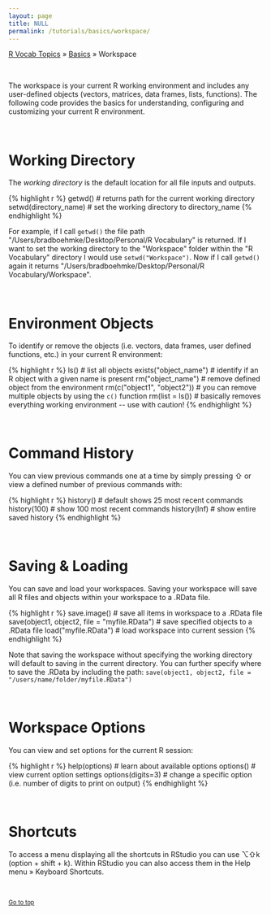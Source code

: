 ```yaml
---
layout: page
title: NULL
permalink: /tutorials/basics/workspace/
---
```


[R Vocab Topics](http://bradleyboehmke.github.io/tutorials/) &#187; [Basics](http://bradleyboehmke.github.io/tutorials/basics/) &#187; Workspace


<br>

The workspace is your current R working environment and includes any user-defined objects (vectors, matrices, data frames, lists, functions).  The following code provides the basics for understanding, configuring and customizing your current R environment.

<br>

# Working Directory
The *working directory* is the default location for all file inputs and outputs.  

{% highlight r %}
getwd()                  # returns path for the current working directory
setwd(directory_name)    # set the working directory to directory_name
{% endhighlight %}

For example, if I call `getwd()` the file path "/Users/bradboehmke/Desktop/Personal/R Vocabulary" is returned.  If I want to set the working directory to the "Workspace" folder within the "R Vocabulary" directory I would use `setwd("Workspace")`.  Now if I call `getwd()` again it returns "/Users/bradboehmke/Desktop/Personal/R Vocabulary/Workspace".

<br>

# Environment Objects
To identify or remove the objects (i.e. vectors, data frames, user defined functions, etc.) in your current R environment:

{% highlight r %}
ls()                         # list all objects 
exists("object_name")        # identify if an R object with a given name is present
rm("object_name")            # remove defined object from the environment 
rm(c("object1", "object2"))  # you can remove multiple objects by using the `c()` function
rm(list = ls())              # basically removes everything working environment -- use with caution!
{% endhighlight %}



<br>

# Command History
You can view previous commands one at a time by simply pressing &#8679; or view a defined number of previous commands with:

{% highlight r %}
history()        # default shows 25 most recent commands
history(100)     # show 100 most recent commands
history(Inf)     # show entire saved history
{% endhighlight %}

<br>

# Saving & Loading 
You can save and load your workspaces.  Saving your workspace will save all R files and objects within your workspace to a .RData file.

{% highlight r %}
save.image()                                     # save all items in workspace to a .RData file
save(object1, object2, file = "myfile.RData")    # save specified objects to a .RData file
load("myfile.RData")                             # load workspace into current session
{% endhighlight %}

Note that saving the workspace without specifying the working directory will default to saving in the current directory.  You can further specify where to save the .RData by including the path: `save(object1, object2, file = "/users/name/folder/myfile.RData")`

<br>

# Workspace Options
You can view and set options for the current R session:

{% highlight r %}
help(options)        # learn about available options
options()            # view current option settings
options(digits=3)    # change a specific option (i.e. number of digits to print on output)
{% endhighlight %}

<br>

# Shortcuts
To access a menu displaying all the shortcuts in RStudio you can use  &#8997;&#8679;k (option + shift + k).  Within RStudio you can also access them in the Help menu &#187; Keyboard Shortcuts.

<br>

<small><a href="#">Go to top</a></small>

